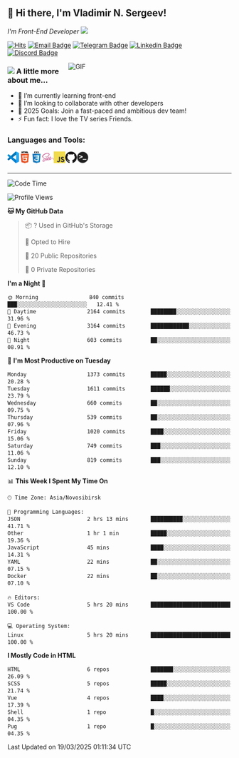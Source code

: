 ## 🦄 Hi there, I'm Vladimir N. Sergeev!

<p><em>I'm Front-End Developer <img src="https://media.giphy.com/media/WUlplcMpOCEmTGBtBW/giphy.gif" width="30"></em></p>

[![Hits](https://hits.seeyoufarm.com/api/count/incr/badge.svg?url=https%3A%2F%2Fgithub.com%2Fsergeev-vn%2Fhit-counter)](https://hits.seeyoufarm.com)
[![Email Badge](https://img.shields.io/badge/-hi@sergeev.press-000000?style=flat-square&labelColor=black&logo=Mail.Ru&logoColor=white)](mailto:hi@sergeev.press)
[![Telegram Badge](https://img.shields.io/badge/-Telegram-1ca0f1?style=flat-square&labelColor=1ca0f1&logo=telegram&logoColor=white&link=https://t.me/sergeev_vn)](https://t.me/sergeev_vn)
[![Linkedin Badge](https://img.shields.io/badge/-LinkedIn-blue?style=flat-square&logo=Linkedin&logoColor=white&link=https://www.linkedin.com/in/%D0%B2%D0%BB%D0%B0%D0%B4%D0%B8%D0%BC%D0%B8%D1%80-%D1%81%D0%B5%D1%80%D0%B3%D0%B5%D0%B5%D0%B2-449709132/)](https://www.linkedin.com/in/%D0%B2%D0%BB%D0%B0%D0%B4%D0%B8%D0%BC%D0%B8%D1%80-%D1%81%D0%B5%D1%80%D0%B3%D0%B5%D0%B5%D0%B2-449709132/)
[![Discord Badge](https://img.shields.io/badge/-Discord-FF0000?style=flat-square&labelColor=FFFFFF&logo=discord&logoColor=ffffff&color=7389D8&labelColor=6A7EC2&link=https://discord.com/invite/2SNu9KT)](https://discord.com/invite/2SNu9KT)

<img align="right" alt="GIF" width="367" src="https://media.giphy.com/media/L8K62iTDkzGX6/giphy.gif"/>

### <img src="https://media.giphy.com/media/VgCDAzcKvsR6OM0uWg/giphy.gif" width="50"> A little more about me...

- 🔭 I’m currently learning front-end
- 👯 I’m looking to collaborate with other developers
- 🥅 2025 Goals: Join a fast-paced and ambitious dev team!
- ⚡ Fun fact: I love the TV series Friends.

### Languages and Tools:

<img align="left" alt="Visual Studio Code" width="26px" src="https://raw.githubusercontent.com/github/explore/80688e429a7d4ef2fca1e82350fe8e3517d3494d/topics/visual-studio-code/visual-studio-code.png" />
<img align="left" alt="HTML5" width="26px" src="https://raw.githubusercontent.com/github/explore/80688e429a7d4ef2fca1e82350fe8e3517d3494d/topics/html/html.png" />
<img align="left" alt="CSS3" width="26px" src="https://raw.githubusercontent.com/github/explore/80688e429a7d4ef2fca1e82350fe8e3517d3494d/topics/css/css.png" />
<img align="left" alt="Sass" width="26px" src="https://raw.githubusercontent.com/github/explore/80688e429a7d4ef2fca1e82350fe8e3517d3494d/topics/sass/sass.png" />
<img align="left" alt="JavaScript" width="26px" src="https://raw.githubusercontent.com/github/explore/80688e429a7d4ef2fca1e82350fe8e3517d3494d/topics/javascript/javascript.png" />
<img align="left" alt="GitHub" width="26px" src="https://raw.githubusercontent.com/github/explore/78df643247d429f6cc873026c0622819ad797942/topics/github/github.png" />
<img align="left" alt="HTML5" width="26px" src="https://raw.githubusercontent.com/github/explore/80688e429a7d4ef2fca1e82350fe8e3517d3494d/topics/terminal/terminal.png" />
<br />
<br />

---
<!--START_SECTION:waka-->
![Code Time](http://img.shields.io/badge/Code%20Time-6%2C663%20hrs%2039%20mins-blue)

![Profile Views](http://img.shields.io/badge/Profile%20Views-5-blue)

**🐱 My GitHub Data** 

> 📦 ? Used in GitHub's Storage 
 > 
> 💼 Opted to Hire
 > 
> 📜 20 Public Repositories 
 > 
> 🔑 0 Private Repositories 
 > 
**I'm a Night 🦉** 

```text
🌞 Morning                840 commits         ███░░░░░░░░░░░░░░░░░░░░░░   12.41 % 
🌆 Daytime                2164 commits        ████████░░░░░░░░░░░░░░░░░   31.96 % 
🌃 Evening                3164 commits        ████████████░░░░░░░░░░░░░   46.73 % 
🌙 Night                  603 commits         ██░░░░░░░░░░░░░░░░░░░░░░░   08.91 % 
```
📅 **I'm Most Productive on Tuesday** 

```text
Monday                   1373 commits        █████░░░░░░░░░░░░░░░░░░░░   20.28 % 
Tuesday                  1611 commits        ██████░░░░░░░░░░░░░░░░░░░   23.79 % 
Wednesday                660 commits         ██░░░░░░░░░░░░░░░░░░░░░░░   09.75 % 
Thursday                 539 commits         ██░░░░░░░░░░░░░░░░░░░░░░░   07.96 % 
Friday                   1020 commits        ████░░░░░░░░░░░░░░░░░░░░░   15.06 % 
Saturday                 749 commits         ███░░░░░░░░░░░░░░░░░░░░░░   11.06 % 
Sunday                   819 commits         ███░░░░░░░░░░░░░░░░░░░░░░   12.10 % 
```


📊 **This Week I Spent My Time On** 

```text
🕑︎ Time Zone: Asia/Novosibirsk

💬 Programming Languages: 
JSON                     2 hrs 13 mins       ██████████░░░░░░░░░░░░░░░   41.71 % 
Other                    1 hr 1 min          █████░░░░░░░░░░░░░░░░░░░░   19.36 % 
JavaScript               45 mins             ████░░░░░░░░░░░░░░░░░░░░░   14.31 % 
YAML                     22 mins             ██░░░░░░░░░░░░░░░░░░░░░░░   07.15 % 
Docker                   22 mins             ██░░░░░░░░░░░░░░░░░░░░░░░   07.10 % 

🔥 Editors: 
VS Code                  5 hrs 20 mins       █████████████████████████   100.00 % 

💻 Operating System: 
Linux                    5 hrs 20 mins       █████████████████████████   100.00 % 
```

**I Mostly Code in HTML** 

```text
HTML                     6 repos             ███████░░░░░░░░░░░░░░░░░░   26.09 % 
SCSS                     5 repos             █████░░░░░░░░░░░░░░░░░░░░   21.74 % 
Vue                      4 repos             ████░░░░░░░░░░░░░░░░░░░░░   17.39 % 
Shell                    1 repo              █░░░░░░░░░░░░░░░░░░░░░░░░   04.35 % 
Pug                      1 repo              █░░░░░░░░░░░░░░░░░░░░░░░░   04.35 % 
```




 Last Updated on 19/03/2025 01:11:34 UTC
<!--END_SECTION:waka-->
